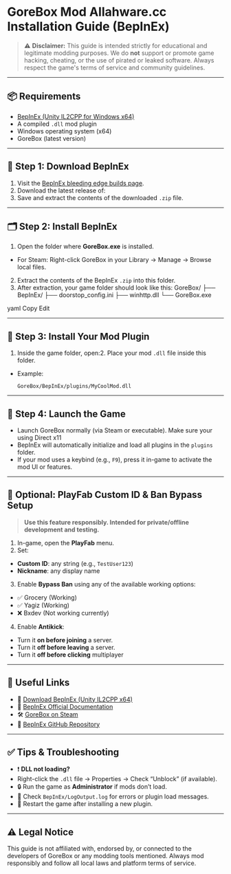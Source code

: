 # GoreBox Mod Allahware.cc Installation Guide (BepInEx)

> ⚠️ **Disclaimer:** This guide is intended strictly for educational and legitimate modding purposes. We do **not** support or promote game hacking, cheating, or the use of pirated or leaked software. Always respect the game's terms of service and community guidelines.

---

## 📦 Requirements

- [BepInEx (Unity IL2CPP for Windows x64)](https://builds.bepinex.dev/projects/bepinex_be)
- A compiled `.dll` mod plugin
- Windows operating system (x64)
- GoreBox (latest version)

---

## 🧰 Step 1: Download BepInEx

1. Visit the [BepInEx bleeding edge builds page](https://builds.bepinex.dev/projects/bepinex_be).
2. Download the latest release of:
3. Save and extract the contents of the downloaded `.zip` file.

---

## 🗂 Step 2: Install BepInEx

1. Open the folder where **GoreBox.exe** is installed.
- For Steam: Right-click GoreBox in your Library → Manage → Browse local files.
2. Extract the contents of the BepInEx `.zip` into this folder.
3. After extraction, your game folder should look like this:
GoreBox/
├── BepInEx/
├── doorstop_config.ini
├── winhttp.dll
└── GoreBox.exe

yaml
Copy
Edit

---

## 🧩 Step 3: Install Your Mod Plugin

1. Inside the game folder, open:2. Place your mod `.dll` file inside this folder.
- Example:
  ```
  GoreBox/BepInEx/plugins/MyCoolMod.dll
  ```

---

## 🚀 Step 4: Launch the Game

- Launch GoreBox normally (via Steam or executable). Make sure your using Direct x11
- BepInEx will automatically initialize and load all plugins in the `plugins` folder.
- If your mod uses a keybind (e.g., `F9`), press it in-game to activate the mod UI or features.

---

## 🔐 Optional: PlayFab Custom ID & Ban Bypass Setup

> **Use this feature responsibly. Intended for private/offline development and testing.**

1. In-game, open the **PlayFab** menu.
2. Set:
- **Custom ID**: any string (e.g., `TestUser123`)
- **Nickname**: any display name
3. Enable **Bypass Ban** using any of the available working options:
- ✅ Grocery (Working)
- ✅ Yagiz (Working)
- ❌ Bxdev (Not working currently)
4. Enable **Antikick**:
- Turn it **on before joining** a server.
- Turn it **off before leaving** a server.
- Turn it **off before clicking** multiplayer

---

## 📎 Useful Links

- 🔗 [Download BepInEx (Unity IL2CPP x64)](https://builds.bepinex.dev/projects/bepinex_be)
- 📘 [BepInEx Official Documentation](https://docs.bepinex.dev/)
- 🛠 [GoreBox on Steam](https://store.steampowered.com/app/2027330/GoreBox/)
- 💬 [BepInEx GitHub Repository](https://github.com/BepInEx/BepInEx)

---

## ✅ Tips & Troubleshooting

- ❗ **DLL not loading?**
- Right-click the `.dll` file → Properties → Check “Unblock” (if available).
- 🔒 Run the game as **Administrator** if mods don’t load.
- 🧾 Check `BepInEx/LogOutput.log` for errors or plugin load messages.
- 🔄 Restart the game after installing a new plugin.

---

## ⚠️ Legal Notice

This guide is not affiliated with, endorsed by, or connected to the developers of GoreBox or any modding tools mentioned. Always mod responsibly and follow all local laws and platform terms of service.

